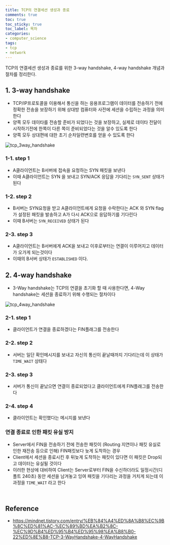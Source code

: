 ```yaml
---
title: TCP의 연결세션 생성과 종료
comments: true
toc: true
toc_sticky: true
toc_label: 목차
categories:
- computer_science
tags:
- tcp
- network
---
```


TCP의 연결세션 생성과 종료를 위한 3-way handshake, 4-way handshake 개념과 절차를 정리한다.

## 1. 3-way handshake

- TCP/IP프로토콜을 이용해서 통신을 하는 응용프로그램이 데이터를 전송하기 전에 정확한 전송을 보장하기 위해 상대방 컴퓨터와 사전에 세션을 수립하는 과정을 의미한다
- 양쪽 모두 데이타를 전송할 준비가 되었다는 것을 보장하고, 실제로 데이타 전달이 시작하기전에 한쪽이 다른 쪽이 준비되었다는 것을 알수 있도록 한다
- 양쪽 모두 상대편에 대한 초기 순차일련변호를 얻을 수 있도록 한다


![tcp_3way_handshake](https://raw.githubusercontent.com/dhkdn9192/data_engineer_should_know/master/interview/computer_science/img/tcp_3way_handshake.png)

### 1-1. step 1
- A클라이언트는 B서버에 접속을 요청하는 SYN 패킷을 보낸다
- 이때 A클라이언트는 SYN 을 보내고 SYN/ACK 응답을 기다리는 ```SYN_SENT``` 상태가 된다

### 1-2. step 2
- B서버는 SYN요청을 받고 A클라이언트에게 요청을 수락한다는 ACK 와 SYN flag 가 설정된 패킷을 발송하고 A가 다시 ACK으로 응답하기를 기다린다
- 이때 B서버는 ```SYN_RECEIVED``` 상태가 된다

### 2-3. step 3
- A클라이언트는 B서버에게 ACK을 보내고 이후로부터는 연결이 이루어지고 데이터가 오가게 되는것이다
- 이때의 B서버 상태가 ```ESTABLISHED``` 이다.



## 2. 4-way handshake

- 3-Way handshake는 TCP의 연결을 초기화 할 때 사용한다면, 4-Way handshake는 세션을 종료하기 위해 수행되는 절차이다


![tcp_4way_handshake](https://raw.githubusercontent.com/dhkdn9192/data_engineer_should_know/master/interview/computer_science/img/tcp_4way_handshake.png)

### 2-1. step 1
- 클라이언트가 연결을 종료하겠다는 FIN플래그를 전송한다

### 2-2. step 2
- 서버는 일단 확인메시지를 보내고 자신의 통신이 끝날때까지 기다리는데 이 상태가 ```TIME_WAIT``` 상태다

### 2-3. step 3
- 서버가 통신이 끝났으면 연결이 종료되었다고 클라이언트에게 FIN플래그를 전송한다

### 2-4. step 4
- 클라이언트는 확인했다는 메시지를 보낸다


### 연결 종료로 인한 패킷 유실 방지

- Server에서 FIN을 전송하기 전에 전송한 패킷이 (Routing 지연이나 패킷 유실로 인한 재전송 등으로 인해) FIN패킷보다 늦게 도착하는 경우
- Client에서 세션을 종료시킨 후 뒤늦게 도착하는 패킷이 있다면 이 패킷은 Drop되고 데이터는 유실될 것이다 
- 이러한 현상에 대비하여 Client는 Server로부터 FIN을 수신하더라도 일정시간(디폴트 240초) 동안 세션을 남겨놓고 잉여 패킷을 기다리는 과정을 거치게 되는데 이 과정을 ```TIME_WAIT``` 라고 한다



<br>

## Reference
- https://mindnet.tistory.com/entry/%EB%84%A4%ED%8A%B8%EC%9B%8C%ED%81%AC-%EC%89%BD%EA%B2%8C-%EC%9D%B4%ED%95%B4%ED%95%98%EA%B8%B0-22%ED%8E%B8-TCP-3-WayHandshake-4-WayHandshake
